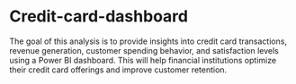 # Credit-card-dashboard
The goal of this analysis is to provide insights into credit card transactions, revenue generation, customer spending behavior, and satisfaction levels using a Power BI dashboard. This will help financial institutions optimize their credit card offerings and improve customer retention.
